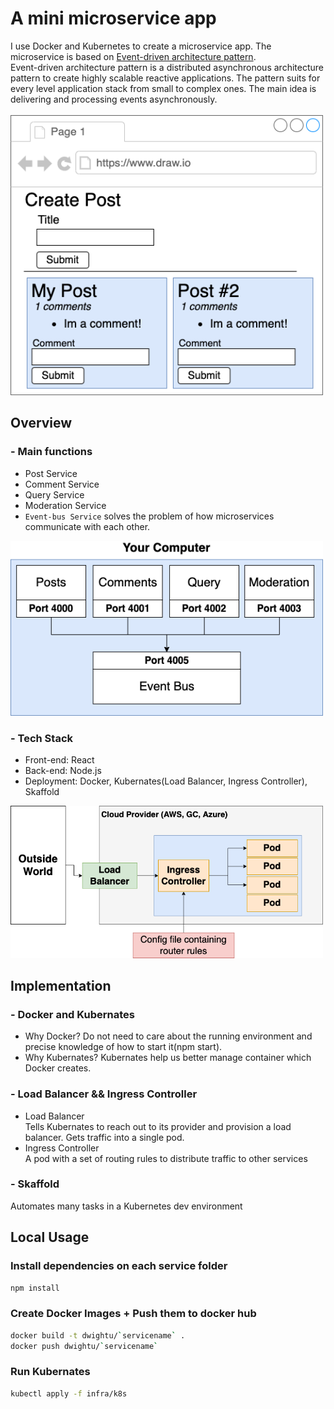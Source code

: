 A mini microservice app
=

I use Docker and Kubernetes to create a microservice app. The microservice is based on  <a href="https://medium.com/elixirlabs/event-bus-implementation-s-d2854a9fafd5">Event-driven architecture pattern</a>.
<br>
Event-driven architecture pattern is a distributed asynchronous architecture pattern to create highly scalable reactive applications. The pattern suits for every level application stack from small to complex ones. The main idea is delivering and processing events asynchronously.<br><br>
<img src="https://github.com/Dwightu/Mini_Microservices_App/blob/master/img/overview/2.png" width="500px">


## Overview
### - Main functions
* Post Service
* Comment Service
* Query Service
* Moderation Service
* `Event-bus Service` solves the problem of how microservices communicate with each other. 
<img src="https://github.com/Dwightu/Mini_Microservices_App/blob/master/img/overview/1.png" width="500px">

### - Tech Stack
* Front-end: React
* Back-end: Node.js
* Deployment: Docker, Kubernates(Load Balancer, Ingress Controller), Skaffold
<img src="https://github.com/Dwightu/Mini_Microservices_App/blob/master/img/LoadBalancer/1.png" width="500px">

## Implementation
### - Docker and Kubernates
- Why Docker?
 Do not need to care about the running environment and precise knowledge of how to start it(npm start).
- Why Kubernates?
 Kubernates help us better manage container which Docker creates.
### - Load Balancer && Ingress Controller
- Load Balancer<br>
 Tells Kubernates to reach out to its provider and provision a load balancer. Gets traffic into a single pod.
- Ingress Controller<br>
 A pod with a set of routing rules to distribute traffic to other services
### - Skaffold<br>
 Automates many tasks in a Kubernetes dev environment
 

## Local Usage
### Install dependencies on each service folder

```bash
npm install
```

### Create Docker Images + Push them to docker hub

```bash
docker build -t dwightu/`servicename` .
docker push dwightu/`servicename`
```
### Run Kubernates

```bash
kubectl apply -f infra/k8s
```


